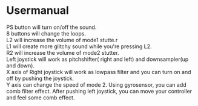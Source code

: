 # Usermanual
PS button will turn on/off the sound.<br>
8 buttons will change the loops.<br>
L2 will increase the volume of mode1 stutte.r<br>
L1 will create more glitchy sound while you're pressing L2.<br>
R2 will increase the volume of mode2 stutter.<br>
Left joystick will work as pitchshifter( right and left) and downsampler(up and down).<br>
X axis of Right joystick will work as lowpass filter and you can turn on and off by pushing the joystick.<br>
Y axis can change the speed of mode 2.
Using gyrosensor, you can add comb filter effect. After pushing left joystick, you can move your controller and feel some comb effect.